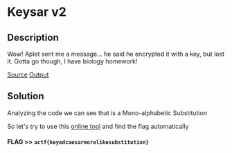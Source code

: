 # Keysar v2

## Description

Wow! Aplet sent me a message... he said he encrypted it with a key, but lost it. Gotta go though, I have biology homework!

[Source](chall.py) [Output](out.txt)

## Solution

Analyzing the code we can see that is a Mono-alphabetic Substitution

So let's try to use this [online tool](https://www.dcode.fr/monoalphabetic-substitution) and find the flag automatically 

#### **FLAG >>** `actf{keyedcaesarmorelikesubstitution}`

